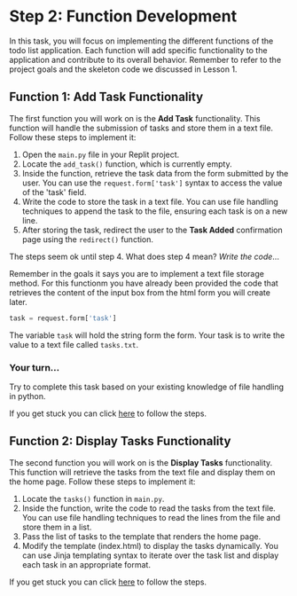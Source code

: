 # Step 2: Function Development

In this task, you will focus on implementing the different functions of the todo list application. Each function will add specific functionality to the application and contribute to its overall behavior. Remember to refer to the project goals and the skeleton code we discussed in Lesson 1.

## Function 1: Add Task Functionality

The first function you will work on is the **Add Task** functionality. This function will handle the submission of tasks and store them in a text file. Follow these steps to implement it:

1. Open the `main.py` file in your Replit project.
2. Locate the `add_task()` function, which is currently empty.
3. Inside the function, retrieve the task data from the form submitted by the user. You can use the `request.form['task']` syntax to access the value of the 'task' field.
4. Write the code to store the task in a text file. You can use file handling techniques to append the task to the file, ensuring each task is on a new line.
5. After storing the task, redirect the user to the **Task Added** confirmation page using the `redirect()` function.

The steps seem ok until step 4. What does step 4 mean? *Write the code*...

Remember in the goals it says you are to implement a text file storage method. For this functionm you have already been provided the code that retrieves the content of the input box from the html form you will create later.

```python
task = request.form['task']
```

The variable `task` will hold the string form the form. 
Your task is to write the value to a text file called `tasks.txt`.

### Your turn...

Try to complete this task based on your existing knowledge of file handling in python.

If you get stuck you can click [here](task2a.md) to follow the steps.

## Function 2: Display Tasks Functionality

The second function you will work on is the **Display Tasks** functionality. This function will retrieve the tasks from the text file and display them on the home page. Follow these steps to implement it:

1. Locate the `tasks()` function in `main.py`.
2. Inside the function, write the code to read the tasks from the text file. You can use file handling techniques to read the lines from the file and store them in a list.
3. Pass the list of tasks to the template that renders the home page.
4. Modify the template (index.html) to display the tasks dynamically. You can use Jinja templating syntax to iterate over the task list and display each task in an appropriate format.


If you get stuck you can click [here](task2b.md) to follow the steps.


